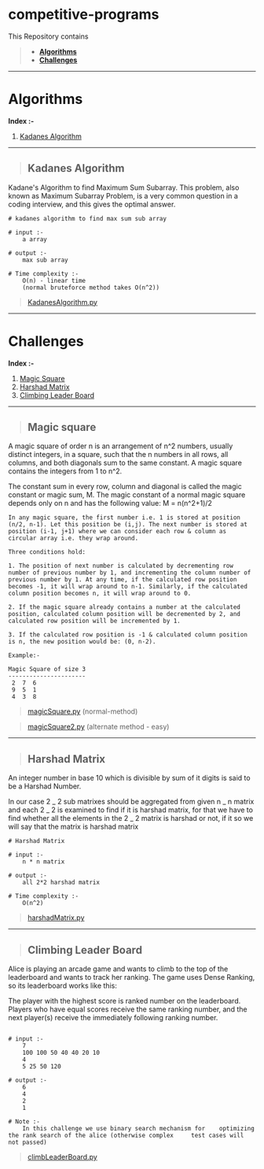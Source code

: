 # **competitive-programs**

This Repository contains

> - [**Algorithms**](https://github.com/ThayalanGR/competitive-programs#algorithms)
> - [**Challenges**](https://github.com/ThayalanGR/competitive-programs#challenges)

---

# Algorithms

**Index :-**

1. [Kadanes Algorithm](https://github.com/ThayalanGR/competitive-programs#kadanes-algorithm)

---

> ## Kadanes Algorithm

Kadane's Algorithm to find Maximum Sum Subarray.
This problem, also known as Maximum Subarray Problem, is a very common question in a coding interview, and this gives the optimal answer.

```language
# kadanes algorithm to find max sum sub array

# input :-
    a array

# output :-
    max sub array

# Time complexity :-
    O(n) - linear time
    (normal bruteforce method takes O(n^2))

```

> [KadanesAlgorithm.py](https://github.com/ThayalanGR/competitive-programs/blob/master/algorithms/kadanesAlgorithm.py)

---

# Challenges

**Index :-**

1. [Magic Square](https://github.com/ThayalanGR/competitive-programs#magic-square)
2. [Harshad Matrix](https://github.com/ThayalanGR/competitive-programs#harshad-matrix)
3. [Climbing Leader Board](https://github.com/ThayalanGR/competitive-programs#climbing-leader-board)

---

> ## Magic square

A magic square of order n is an arrangement of n^2 numbers, usually distinct integers, in a square, such that the n numbers in all rows, all columns, and both diagonals sum to the same constant. A magic square contains the integers from 1 to n^2.

The constant sum in every row, column and diagonal is called the magic constant or magic sum, M. The magic constant of a normal magic square depends only on n and has the following value:
M = n(n^2+1)/2

```language
In any magic square, the first number i.e. 1 is stored at position (n/2, n-1). Let this position be (i,j). The next number is stored at position (i-1, j+1) where we can consider each row & column as circular array i.e. they wrap around.

Three conditions hold:

1. The position of next number is calculated by decrementing row number of previous number by 1, and incrementing the column number of previous number by 1. At any time, if the calculated row position becomes -1, it will wrap around to n-1. Similarly, if the calculated column position becomes n, it will wrap around to 0.

2. If the magic square already contains a number at the calculated position, calculated column position will be decremented by 2, and calculated row position will be incremented by 1.

3. If the calculated row position is -1 & calculated column position is n, the new position would be: (0, n-2).

Example:-

Magic Square of size 3
----------------------
 2  7  6
 9  5  1
 4  3  8

```

> [magicSquare.py](https://github.com/ThayalanGR/competitive-programs/blob/master/challenges/magicSquare.py) (normal-method)

> [magicSquare2.py](https://github.com/ThayalanGR/competitive-programs/blob/master/challenges/magicSquare2.py) (alternate method - easy)

---

> ## Harshad Matrix

An integer number in base 10 which is divisible by sum of it digits is said to be a Harshad Number.

In our case 2 _ 2 sub matrixes should be aggregated from given n _ n matrix and each 2 _ 2 is examined to find if it is harshad matrix, for that we have to find whether all the elements in the 2 _ 2 matrix is harshad or not, if it so we will say that the matrix is harshad matrix

```language
# Harshad Matrix

# input :-
    n * n matrix

# output :-
    all 2*2 harshad matrix

# Time complexity :-
    O(n^2)
```

> [harshadMatrix.py](https://github.com/ThayalanGR/competitive-programs/blob/master/challenges/harshadMatrix.py)

---

> ## Climbing Leader Board

Alice is playing an arcade game and wants to climb to the top of the leaderboard and wants to track her ranking. The game uses Dense Ranking, so its leaderboard works like this:

The player with the highest score is ranked number on the leaderboard.
Players who have equal scores receive the same ranking number, and the next player(s) receive the immediately following ranking number.

```language

# input :-
    7
    100 100 50 40 40 20 10
    4
    5 25 50 120

# output :-
    6
    4
    2
    1

# Note :-
    In this challenge we use binary search mechanism for    optimizing the rank search of the alice (otherwise complex     test cases will not passed)
```

> [climbLeaderBoard.py](https://github.com/ThayalanGR/competitive-programs/blob/master/challenges/climbLeaderBoard.py)
